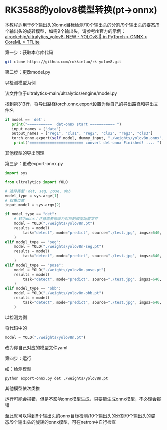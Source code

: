 # RK3588的yolov8模型转换(pt->onnx)

本教程适用于6个输出头的onnx目标检测/10个输出头的分割/9个输出头的姿态/9个输出头的旋转模型，如需9个输出头，请参考rk官方的示例：[airockchip/ultralytics_yolov8: NEW - YOLOv8 🚀 in PyTorch > ONNX > CoreML > TFLite](https://github.com/airockchip/ultralytics_yolov8)

第一步：获取本仓库代码

```bash
git clone https://github.com/rokkieluo/rk-yolov8.git
```

第二步：更改model.py

以检测模型为例

该文件位于ultralytics-main/ultralytics/engine/model.py

找到第313行，将导出路径torch.onnx.export设置为你自己的导出路径和导出文件名

```python
if model == 'det':
   print("===========  det-onnx start =========== ")
   input_names = ["data"]
   output_names = ["reg1", "cls1", "reg2", "cls2", "reg3", "cls3"]
   torch.onnx.export(self.model, dummy_input, "./weights/yolov8n.onnx", verbose=False, input_names=input_names, output_names=output_names, opset_version=11)
    print("======================== convert det-onnx Finished! .... ")
```

其他模型的导出同理

第三步：更改export-onnx.py

```python
import sys

from ultralytics import YOLO

# 选择类型：det, seg, pose, obb
model_type = sys.argv[1]
# 权重位置
input_model = sys.argv[2]

if model_type == "det":
    # 转为onnx：注意需要修改为对应的模型配置文件
    model = YOLO("./weights/yolov8n.pt")
    results = model(
        task="detect", mode="predict", source="./test.jpg", imgsz=640, line_width=3, show=True, save=True, device="cpu"
    )
elif model_type == "seg":
    model = YOLO("./weights/yolov8n-seg.pt")
    results = model(
        task="detect", mode="predict", source="./test.jpg", imgsz=640, line_width=3, show=True, save=True, device="cpu"
    )
elif model_type == "pose":
    model = YOLO("./weights/yolov8n-pose.pt")
    results = model(
        task="detect", mode="predict", source="./test.jpg", imgsz=640, line_width=3, show=True, save=True, device="cpu"
    )
elif model_type == "obb":
    model = YOLO("./weights/yolov8n-obb.pt")
    results = model(
        task="detect", mode="predict", source="./test.jpg", imgsz=640, line_width=3, show=True, save=True, device="cpu"
    )
```

以检测为例

将代码中的

```python
model = YOLO("./weights/yolov8n.pt")
```

改为你自己对应的模型文件yaml

第四步：运行

如：检测模型

```bash
python export-onnx.py det ./weights/yolov8n.pt
```

其他模型依次类推

运行可能会报错，但是不影响onnx模型生成，只要能生成onnx模型，不必理会报错

至此就可以得到6个输出头的onnx目标检测/10个输出头的分割/9个输出头的姿态/9个输出头的旋转的onnx模型，可在netron中自行检查
